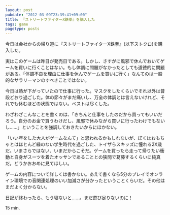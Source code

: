 ```yaml
---
layout: post
pubdate: "2012-03-09T23:39:41+09:00"
title: 『ストリートファイターX鉄拳』を購入した
tags: game
pagetype: posts
---
```

今日は会社からの帰り道に『ストリートファイターX鉄拳』(以下ストクロ)を購入した。

実はこのゲームは昨日が発売日である。しかし、さすがに風邪で休んでおいてゲームを買いに行くことはない。もし体調に問題がなかったとしても道徳的に問題がある。「体調不良を理由に仕事を休んでゲームを買いに行く」なんてのは一般的なサラリーマンのすべきことではない。

今日は熱が下がっていたので仕事に行った。マスクをしたくらいでそれ以外は普段どおり過ごした。体の節々がまだ痛いし、万全の体調とは言えないけれど、それでも休むほどの状態ではない。ベストは尽くした。

わざわざこんなことを書くのは、「きちんと仕事をしたのだから買ってもいいだろう。自分のお金で買うわけだし、風邪で休みながら買いに行ったわけでもないし……」ということを強調しておきたいからにほかない。

「いい年をした大人がゲームなんて」と思われるかもしれないが、ぼくはおもちゃとはほとんど縁のない学生時代を過ごした、トイザらスキッズに憧れる2X歳だ。いまさらではない、いまだからこそだ。ゲームを買ったら走って帰りたい衝動と自身がスーツを着たオッサンであることとの狭間で葛藤するくらいに純真だ。どうかおおめに見てほしい。

ゲームの内容について詳しくは書かない。あえて書くなら5分のプレイでオンライン環境での音関連処理のいい加減さが分かったということくらいだ。その他はまだよく分からない。

日記が終わったら、もう寝ないと……。まだ遊び足りないのに！

15 min.  
